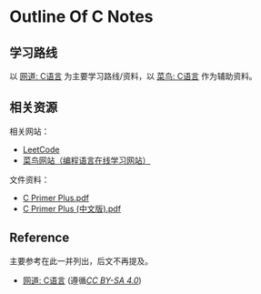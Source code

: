 # Outline Of C Notes

## 学习路线

以 [网道: C语言](https://wangdoc.com/clang/) 为主要学习路线/资料，以 [菜鸟: C语言](https://www.runoob.com/cprogramming/c-tutorial.html) 作为辅助资料。

## 相关资源

相关网站：
- [LeetCode](https://leetcode.cn/)	
- [菜鸟网站（编程语言在线学习网站）](https://www.runoob.com/)

文件资料：
- [C Primer Plus.pdf](https://www.writebug.com/static/uploads/2024/7/15/88b144651f365b83c740c6b1d8938c84.pdf)
- [C Primer Plus (中文版).pdf](https://s.b1n.net/p4Mhc)

## Reference

主要参考在此一并列出，后文不再提及。

- [网道: C语言](https://wangdoc.com/clang/) (遵循[*CC BY-SA 4.0*](https://creativecommons.org/licenses/by-sa/4.0/))

